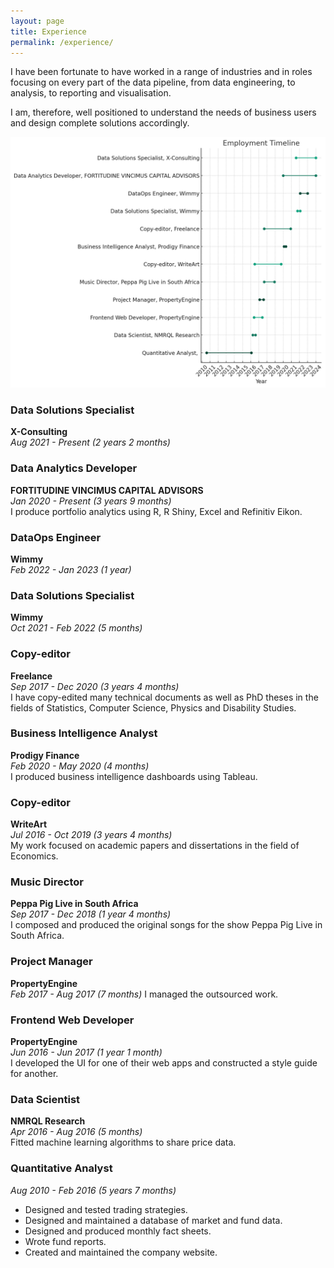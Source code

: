 ```yaml
---
layout: page
title: Experience
permalink: /experience/
---
```


I have been fortunate to have worked in a range of industries and in roles focusing on every part of the data pipeline, from data engineering, to analysis, to reporting and visualisation.

I am, therefore, well positioned to understand the needs of business users and design complete solutions accordingly.

<img src="/assets/job_timeline.png" alt="Chart: Job Timeline">

### Data Solutions Specialist
**X-Consulting**  
*Aug 2021 - Present (2 years 2 months)*

### Data Analytics Developer
**FORTITUDINE VINCIMUS CAPITAL ADVISORS**  
*Jan 2020 - Present (3 years 9 months)*  
I produce portfolio analytics using R, R Shiny, Excel and Refinitiv Eikon.

### DataOps Engineer
**Wimmy**  
*Feb 2022 - Jan 2023 (1 year)*

### Data Solutions Specialist
**Wimmy**  
*Oct 2021 - Feb 2022 (5 months)*

### Copy-editor
**Freelance**  
*Sep 2017 - Dec 2020 (3 years 4 months)*  
I have copy-edited many technical documents as well as PhD theses in the fields of Statistics, Computer Science, Physics and Disability Studies.

### Business Intelligence Analyst
**Prodigy Finance**  
*Feb 2020 - May 2020 (4 months)*  
I produced business intelligence dashboards using Tableau.

### Copy-editor
**WriteArt**  
*Jul 2016 - Oct 2019 (3 years 4 months)*  
My work focused on academic papers and dissertations in the field of Economics.

### Music Director
**Peppa Pig Live in South Africa**  
*Sep 2017 - Dec 2018 (1 year 4 months)*  
I composed and produced the original songs for the show Peppa Pig Live in South Africa.

### Project Manager
**PropertyEngine**  
*Feb 2017 - Aug 2017 (7 months)* I managed the outsourced work.

### Frontend Web Developer
**PropertyEngine**  
*Jun 2016 - Jun 2017 (1 year 1 month)*  
I developed the UI for one of their web apps and constructed a style guide for another.

### Data Scientist
**NMRQL Research**  
*Apr 2016 - Aug 2016 (5 months)*  
Fitted machine learning algorithms to share price data.

### Quantitative Analyst
*Aug 2010 - Feb 2016 (5 years 7 months)*  
- Designed and tested trading strategies.  
- Designed and maintained a database of market and fund data.  
- Designed and produced monthly fact sheets.  
- Wrote fund reports.  
- Created and maintained the company website.
